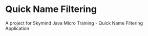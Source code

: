 # Quick Name Filtering
A project for Skymind Java Micro Training - Quick Name Filtering Application
